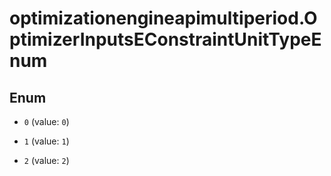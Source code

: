 # optimizationengineapimultiperiod.OptimizerInputsEConstraintUnitTypeEnum

## Enum


* `0` (value: `0`)

* `1` (value: `1`)

* `2` (value: `2`)


